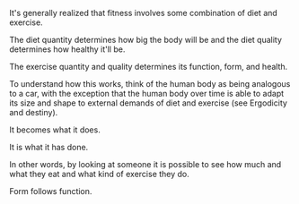 It's  generally  realized  that  fitness  involves  some  combination  of  diet  and exercise. 

The  diet  quantity  determines  how  big  the  body  will  be  and  the  diet quality  determines  how  healthy  it'll  be. 

The  exercise  quantity  and  quality determines its function, form, and health. 


To understand how this works, think of the human body as being analogous to  a  car,  with  the  exception  that  the  human  body  over  time  is  able  to  adapt  its size  and  shape  to  external  demands  of  diet  and  exercise  (see  Ergodicity  and destiny). 

It  becomes  what  it  does. 

It  is  what  it  has  done. 

In  other  words,  by looking at someone it is possible to see how much and what they eat and what kind of exercise they do. 

Form follows function.

